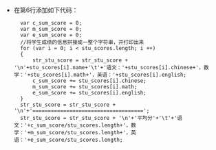 - 在第6行添加如下代码：

        var c_sum_score = 0;
        var m_sum_score = 0;
        var e_sum_score = 0;
        //将学生成绩的信息拼接成一整个字符串，并打印出来
        for (var i = 0; i < stu_scores.length; i ++)
        {
            str_stu_score = str_stu_score + '\n'+stu_scores[i].name+'\t'+'语文：'+stu_scores[i].chinese+'，数学：'+stu_scores[i].math+'，英语：'+stu_scores[i].english;
            c_sum_score += stu_scores[i].chinese;
            m_sum_score += stu_scores[i].math;
            e_sum_score += stu_scores[i].english;
        }
        str_stu_score = str_stu_score + '\n'+'====================================';
        str_stu_score = str_stu_score + '\n'+'平均分'+'\t'+'语文：'+c_sum_score/stu_scores.length+'，数学：'+m_sum_score/stu_scores.length+'，英语：'+e_sum_score/stu_scores.length;